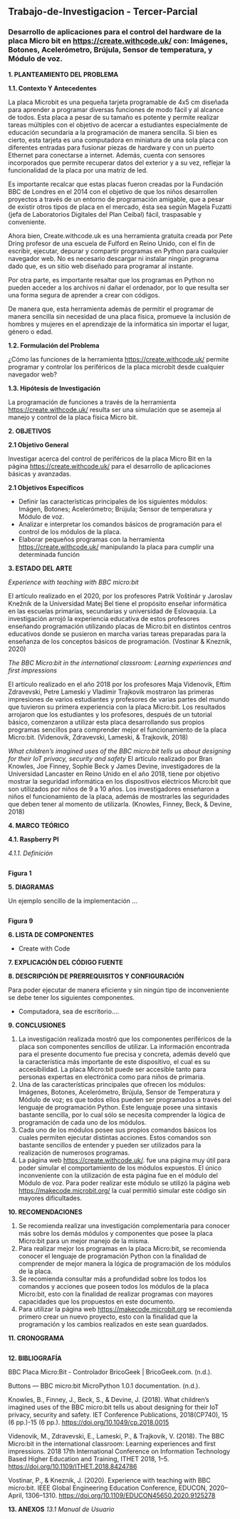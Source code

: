 ## Trabajo-de-Investigacion - Tercer-Parcial
### Desarrollo de aplicaciones para el control del hardware de la placa Micro bit en https://create.withcode.uk/ con: Imágenes, Botones, Acelerómetro, Brújula, Sensor de temperatura, y Módulo de voz. 

**1. PLANTEAMIENTO DEL PROBLEMA**

**1.1. Contexto Y Antecedentes**

La placa Microbit es una pequeña tarjeta programable de 4x5 cm diseñada para aprender a programar diversas funciones de modo fácil y al alcance de todos. Esta placa a pesar de su tamaño es potente y permite realizar tareas múltiples con el objetivo de acercar a estudiantes especialmente de educación secundaria a la programación de manera sencilla.
Si bien es cierto, esta tarjeta es una computadora en miniatura de una sola placa con diferentes entradas para fusionar piezas de hardware y con un puerto Ethernet para conectarse a internet. Además, cuenta con sensores incorporados que permite recuperar datos del exterior y a su vez, reflejar la funcionalidad de la placa por una matriz de led.

Es importante recalcar que estas placas fueron creadas por la Fundación BBC de Londres en el 2014 con el objetivo de que los niños desarrollen proyectos a través de un entorno de programación amigable, que a pesar de existir otros tipos de placa en el mercado, ésta sea según Magela Fuzatti (jefa de Laboratorios Digitales del Plan Ceibal) fácil, traspasable y conveniente.

Ahora bien, Create.withcode.uk es una herramienta gratuita creada por Pete Dring profesor de una escuela de Fulford  en Reino Unido, con el fin de escribir, ejecutar, depurar y compartir programas en Python para cualquier navegador web. No es necesario descargar ni instalar ningún programa dado que, es un sitio web diseñado para programar al instante. 

Por otra parte, es importante resaltar que los programas en Python no pueden acceder a los archivos ni dañar el ordenador, por lo que resulta ser una forma segura de aprender a crear con códigos.

De manera que, esta herramienta además de permitir el programar de manera sencilla sin necesidad de una placa física, promueve la inclusión de hombres y mujeres en el aprendizaje de la informática sin importar el lugar, género o edad.


**1.2. Formulación del Problema**

¿Cómo las funciones de la herramienta https://create.withcode.uk/ permite programar y controlar los periféricos de la placa microbit desde cualquier navegador web?

**1.3. Hipótesis de Investigación**

La programación de funciones a través de la herramienta https://create.withcode.uk/  resulta ser una simulación que se asemeja al manejo y control de la placa física Micro bit.

**2. OBJETIVOS**

**2.1 Objetivo General**

Investigar acerca del control de periféricos de la placa Micro Bit en la página https://create.withcode.uk/ para el desarrollo de aplicaciones básicas y avanzadas.

**2.1 Objetivos Específicos**

- Definir las características principales de los siguientes módulos: Imágen, Botones; Acelerómetro; Brújula; Sensor de temperatura y Módulo de voz.
-	Analizar e interpretar los comandos básicos de programación para el control de los módulos de la placa.
-	Elaborar pequeños programas con la herramienta https://create.withcode.uk/ manipulando la placa para cumplir una determinada función

**3. ESTADO DEL ARTE**

*Experience with teaching with BBC micro:bit*

El artículo realizado en el 2020, por los profesores Patrik Voštinár y Jaroslav Knežník de la Universidad Matej Bel tiene el propósito enseñar informática en las escuelas primarias, secundarias y universidad de Eslovaquia. La investigación arrojó la experiencia educativa de estos profesores enseñando programación utilizando placas de Micro:bit en distintos centros educativos donde se pusieron en marcha varias tareas preparadas para la enseñanza de los conceptos básicos de programación.
(Vostinar & Kneznik, 2020) 

*The BBC Micro:bit in the international classroom: Learning experiences and first impressions*

El artículo realizado en el año 2018 por los profesores Maja Videnovik, Eftim Zdravevski, Petre Lameski y Vladimir Trajkovik mostraron las primeras impresiones de varios estudiantes y profesores de varias partes del mundo que tuvieron su primera experiencia con la placa Micro:bit. Los resultados arrojaron que los estudiantes y los profesores, después de un tutorial básico, comenzaron a utilizar esta placa desarrollando sus propios programas sencillos para comprender mejor el funcionamiento de la placa Micro:bit.
 (Videnovik, Zdravevski, Lameski, & Trajkovik, 2018)
 
*What children’s imagined uses of the BBC micro:bit tells us about designing for their IoT privacy, security and safety*
El artículo realizado por Bran Knowles, Joe Finney, Sophie Beck y James Devine, investigadores de la Universidad Lancaster en Reino Unido en el año 2018, tiene por objetivo mostrar la seguridad informática en los dispositivos eléctricos Micro:bit que son utilizados por niños de 9 a 10 años. Los investigadores enseñaron a niños el funcionamiento de la placa, además de mostrarles las seguridades que deben tener al momento de utilizarla. 
(Knowles, Finney, Beck, & Devine, 2018)

**4. MARCO TEÓRICO**

**4.1. Raspberry PI**

*4.1.1. Definición*

![]()

**Figura 1**


**5. DIAGRAMAS**

Un ejemplo sencillo de la implementación ...

![]()

**Figura 9**

**6. LISTA DE COMPONENTES**
- Create with Code

**7. EXPLICACIÓN DEL CÓDIGO FUENTE**


**8. DESCRIPCIÓN DE PRERREQUISITOS Y CONFIGURACIÓN**

Para poder ejecutar de manera eficiente y sin ningún tipo de inconveniente se debe tener los siguientes componentes.
- Computadora, sea de escritorio....

**9. CONCLUSIONES**
1.	La investigación realizada mostró que los componentes periféricos de la placa son componentes sencillos de utilizar. La información encontrada para el presente documento fue precisa y concreta, además develó que la característica más importante de este dispositivo, el cual es su accesibilidad. La placa Micro:bit puede ser accesible tanto para personas expertas en electrónica como para niños de primaria. 
2.	Una de las características principales que ofrecen los módulos: Imágenes, Botones, Acelerómetro, Brújula, Sensor de Temperatura y Módulo de voz; es que todos ellos pueden ser programados a través del lenguaje de programación Python. Este lenguaje posee una sintaxis bastante sencilla, por lo cual sólo se necesita comprender la lógica de programación de cada uno de los módulos.
3.	Cada uno de los módulos posee sus propios comandos básicos los cuales permiten ejecutar distintas acciones. Estos comandos son bastante sencillos de entender y pueden ser utilizados para la realización de numerosos programas.
4.	La página web https://create.withcode.uk/. fue una página muy útil para poder simular el comportamiento de los módulos expuestos. El único inconveniente con la utilización de esta página fue en el módulo del Módulo de voz. Para poder realizar este módulo se utilizó la página web  https://makecode.microbit.org/ la cual permitió simular este código sin mayores dificultades.

**10. RECOMENDACIONES**
1.	Se recomienda realizar una investigación complementaria para conocer más sobre los demás módulos y componentes que posee la placa Micro:bit para un mejor manejo de la misma.
2.	Para realizar mejor los programas en la placa Micro:bit, se recomienda conocer el lenguaje de programación Python con la finalidad de comprender de mejor manera la lógica de programación de los módulos de la placa.
3.	Se recomienda consultar más a profundidad sobre los todos los comandos y acciones que poseen todos los módulos de la placa Micro:bit, esto con la finalidad de realizar programas con mayores capacidades que los propuestos en este documento. 
4.	Para utilizar la página web https://makecode.microbit.org se recomienda primero crear un nuevo proyecto, esto con la finalidad que la programación y los cambios realizados en este sean guardados. 


**11. CRONOGRAMA**

![]()

**12. BIBLIOGRAFÍA**

BBC Placa Micro:Bit - Controlador BricoGeek | BricoGeek.com. (n.d.).

Buttons — BBC micro:bit MicroPython 1.0.1 documentation. (n.d.).

Knowles, B., Finney, J., Beck, S., & Devine, J. (2018). What children’s imagined uses of the BBC micro:bit tells us about designing for their IoT privacy, security and safety. IET Conference Publications, 2018(CP740), 15 (6 pp.)-15 (6 pp.). https://doi.org/10.1049/cp.2018.0015

Videnovik, M., Zdravevski, E., Lameski, P., & Trajkovik, V. (2018). The BBC Micro:bit in the international classroom: Learning experiences and first impressions. 2018 17th International Conference on Information Technology Based Higher Education and Training, ITHET 2018, 1–5. https://doi.org/10.1109/ITHET.2018.8424786

Vostinar, P., & Kneznik, J. (2020). Experience with teaching with BBC micro:bit. IEEE Global Engineering Education Conference, EDUCON, 2020–April, 1306–1310. https://doi.org/10.1109/EDUCON45650.2020.9125278

**13. ANEXOS**
*13.1 Manual de Usuario*


